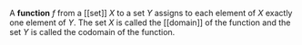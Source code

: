 
A **function** $f$ from a [[set]] $X$ to a set $Y$ assigns to each element of $X$ exactly one element of $Y$. The set $X$ is called the [[domain]] of the function and the set $Y$ is called the codomain of the function.
